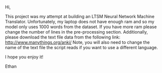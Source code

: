 Hi,

This project was my attempt at building an LTSM Neural Network Machine Translator. Unfortunately, my laptop does not have enough ram and so my model only uses 1000 words from the dataset. If you have more ram please change the number of lines in the pre-processing section. Additionally, please download the text file data from the following link: http://www.manythings.org/anki/ Note, you will also need to change the name of the text file the script reads if you want to use a different language.

I hope you enjoy it! 

Ethan
